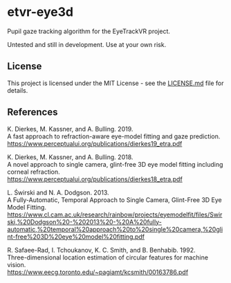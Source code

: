 # etvr-eye3d

Pupil gaze tracking algorithm for the EyeTrackVR project.

Untested and still in development. Use at your own risk.

## License

This project is licensed under the MIT License - see the [LICENSE.md](LICENSE.md) file for details.

## References


K. Dierkes, M. Kassner, and A. Bulling. 2019.  
A fast approach to refraction-aware eye-model fitting and gaze prediction.  
https://www.perceptualui.org/publications/dierkes19_etra.pdf

K. Dierkes, M. Kassner, and A. Bulling. 2018.  
A novel approach to single camera, glint-free 3D eye model fitting including corneal refraction.  
https://www.perceptualui.org/publications/dierkes18_etra.pdf

L. Świrski and N. A. Dodgson. 2013.  
A Fully-Automatic, Temporal Approach to Single Camera, Glint-Free 3D Eye Model Fitting.  
https://www.cl.cam.ac.uk/research/rainbow/projects/eyemodelfit/files/Swirski,%20Dodgson%20-%202013%20-%20A%20fully-automatic,%20temporal%20approach%20to%20single%20camera,%20glint-free%203D%20eye%20model%20fitting.pdf

R. Safaee-Rad, I. Tchoukanov, K. C. Smith, and B. Benhabib. 1992.  
Three-dimensional location estimation of circular features for machine vision.  
https://www.eecg.toronto.edu/~pagiamt/kcsmith/00163786.pdf

